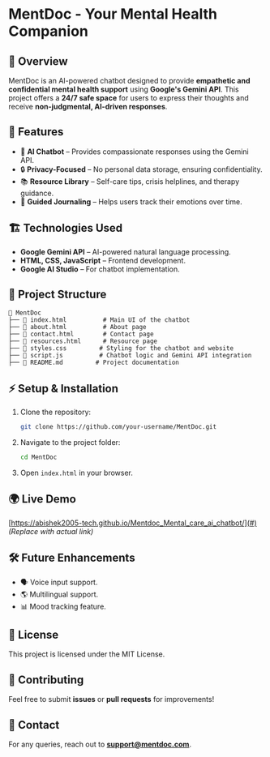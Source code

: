 # MentDoc - Your Mental Health Companion

## 📌 Overview
MentDoc is an AI-powered chatbot designed to provide **empathetic and confidential mental health support** using **Google's Gemini API**. This project offers a **24/7 safe space** for users to express their thoughts and receive **non-judgmental, AI-driven responses**.

## 🚀 Features
- 🧠 **AI Chatbot** – Provides compassionate responses using the Gemini API.
- 🔒 **Privacy-Focused** – No personal data storage, ensuring confidentiality.
- 📚 **Resource Library** – Self-care tips, crisis helplines, and therapy guidance.
- 📝 **Guided Journaling** – Helps users track their emotions over time.

## 🏗️ Technologies Used
- **Google Gemini API** – AI-powered natural language processing.
- **HTML, CSS, JavaScript** – Frontend development.
- **Google AI Studio** – For chatbot implementation.

## 📂 Project Structure
```
📁 MentDoc
├── 📜 index.html          # Main UI of the chatbot
├── 📜 about.html          # About page
├── 📜 contact.html        # Contact page
├── 📜 resources.html      # Resource page
├── 📜 styles.css         # Styling for the chatbot and website
├── 📜 script.js          # Chatbot logic and Gemini API integration
├── 📜 README.md         # Project documentation
```

## ⚡ Setup & Installation
1. Clone the repository:
   ```bash
   git clone https://github.com/your-username/MentDoc.git
   ```
2. Navigate to the project folder:
   ```bash
   cd MentDoc
   ```
3. Open `index.html` in your browser.

## 🌍 Live Demo
[https://abishek2005-tech.github.io/Mentdoc_Mental_care_ai_chatbot/](#) *(Replace with actual link)*

## 🛠️ Future Enhancements
- 🗣️ Voice input support.
- 🌎 Multilingual support.
- 📊 Mood tracking feature.

## 📄 License
This project is licensed under the MIT License.

## 🙌 Contributing
Feel free to submit **issues** or **pull requests** for improvements!

## 📧 Contact
For any queries, reach out to **support@mentdoc.com**.
